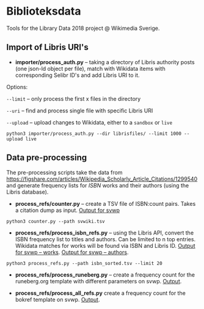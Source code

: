 # Biblioteksdata

Tools for the Library Data 2018 project @ Wikimedia Sverige.

## Import of Libris URI's

* **importer/process_auth.py** – taking a directory of Libris authority posts (one json-ld object per file), match with Wikidata items with corresponding Selibr ID's and add Libris URI to it.

Options:

`--limit` – only process the first x files in the directory

`--uri` – find and process single file with specific Libris URI

`--upload` – upload changes to Wikidata, either to a `sandbox` or `live`

```
python3 importer/process_auth.py --dir librisfiles/ --limit 1000 --upload live
```

## Data pre-processing

The pre-processing scripts take the data from https://figshare.com/articles/Wikipedia_Scholarly_Article_Citations/1299540 and generate frequency lists for *ISBN* works and their authors (using the Libris database).

* **process_refs/counter.py** – create a TSV file of ISBN:count pairs. Takes a citation dump as input. [Output for svwp](https://gist.github.com/Vesihiisi/4dae5b0b52c93cd7d94741acbf395754)

```
python3 counter.py --path svwiki.tsv
```

* **process_refs/process_isbn_refs.py** – using the Libris API, convert the ISBN frequency list to titles and authors. Can be limited to n top entries. Wikidata matches for works will be found via ISBN and Libris ID. [Output for svwp – works](https://gist.github.com/Vesihiisi/04ec2c73a774b7a33b48de62143fe62c). [Output for svwp – authors](https://gist.github.com/Vesihiisi/0dd90db206bbe86ad2f502781365fa28).

```
python3 process_refs.py --path isbn_sorted.tsv --limit 20
```

* **process_refs/process_runeberg.py** – create a frequency count for the runeberg.org template with different parameters on svwp. [Output](https://gist.github.com/Vesihiisi/4ed15b89a5a5c316398adea5b165625f).

* **process_refs/process_all_refs.py** create a frequency count for the bokref template on svwp. [Output](https://gist.github.com/Vesihiisi/400529978ad1757db9b096ff1ee6545a).